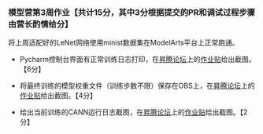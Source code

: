 ### 模型营第3周作业【共计15分，其中3分根据提交的PR和调试过程步骤由营长酌情给分】


将上周适配好的LeNet网络使用minist数据集在ModelArts平台上正常跑通。
- Pycharm控制台界面有正常训练日志打印，在[昇腾论坛]((https://bbs.huaweicloud.com/forum/thread-112514-1-1.html))上的[作业贴](https://bbs.huaweicloud.com/forum/forum.php?mod=viewthread&tid=113294&fromuid=446160)给出截图。【6分】

- 将最终训练的模型权重文件（训练步数不限）保存在OBS上，在[昇腾论坛]((https://bbs.huaweicloud.com/forum/thread-112514-1-1.html))上的[作业贴](https://bbs.huaweicloud.com/forum/forum.php?mod=viewthread&tid=113294&fromuid=446160)给出截图。【4分】

- 给出当前训练的CANN运行日志截图，在[昇腾论坛]((https://bbs.huaweicloud.com/forum/thread-112514-1-1.html))上的[作业贴](https://bbs.huaweicloud.com/forum/forum.php?mod=viewthread&tid=113294&fromuid=446160)给出截图。【2分】
    